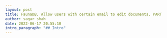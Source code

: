 ```yaml
---
layout: post
title: FaunaDB, Allow users with certain email to edit documents, PART 2
author: sagar_shah
date: 2022-06-17 20:55:10
intro_paragraph: "## Intro"
---
```

